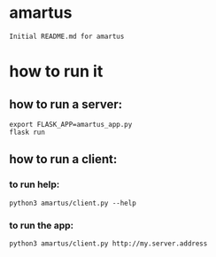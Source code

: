 # amartus
    Initial README.md for amartus

# how to run it

## how to run a server:
    export FLASK_APP=amartus_app.py
    flask run

## how to run a client:
### to run help:
    python3 amartus/client.py --help

### to run the app:
    python3 amartus/client.py http://my.server.address
